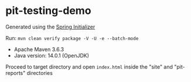# pit-testing-demo

Generated using the [Spring Initializer](https://start.spring.io/)

Run: `mvn clean verify package -V -U -e --batch-mode`

   - Apache Maven 3.6.3 
   - Java version: 14.0.1 (OpenJDK)

Proceed to target directory and open `index.html` inside the "site" and "pit-reports" directories